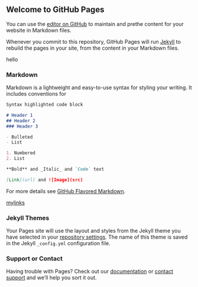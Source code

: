 ## Welcome to GitHub Pages

You can use the [editor on GitHub](https://github.com/liuwei-tianshu/MyWebpage/edit/gh-pages/index.md) to maintain and prethe content for your website in Markdown files.

Whenever you commit to this repository, GitHub Pages will run [Jekyll](https://jekyllrb.com/) to rebuild the pages in your site, from the content in your Markdown files.

hello

### Markdown

Markdown is a lightweight and easy-to-use syntax for styling your writing. It includes conventions for

```markdown
Syntax highlighted code block

# Header 1
## Header 2
### Header 3

- Bulleted
- List

1. Numbered
2. List

**Bold** and _Italic_ and `Code` text

[Link](url) and ![Image](src)
```

For more details see [GitHub Flavored Markdown](https://guides.github.com/features/mastering-markdown/).

[mylinks](https://github.com/liuwei-tianshu/MyWebpage/edit/gh-pages/links.md)

### Jekyll Themes

Your Pages site will use the layout and styles from the Jekyll theme you have selected in your [repository settings](https://github.com/liuwei-tianshu/MyWebpage/settings). The name of this theme is saved in the Jekyll `_config.yml` configuration file.

### Support or Contact

Having trouble with Pages? Check out our [documentation](https://docs.github.com/categories/github-pages-basics/) or [contact support](https://github.com/contact) and we’ll help you sort it out.
